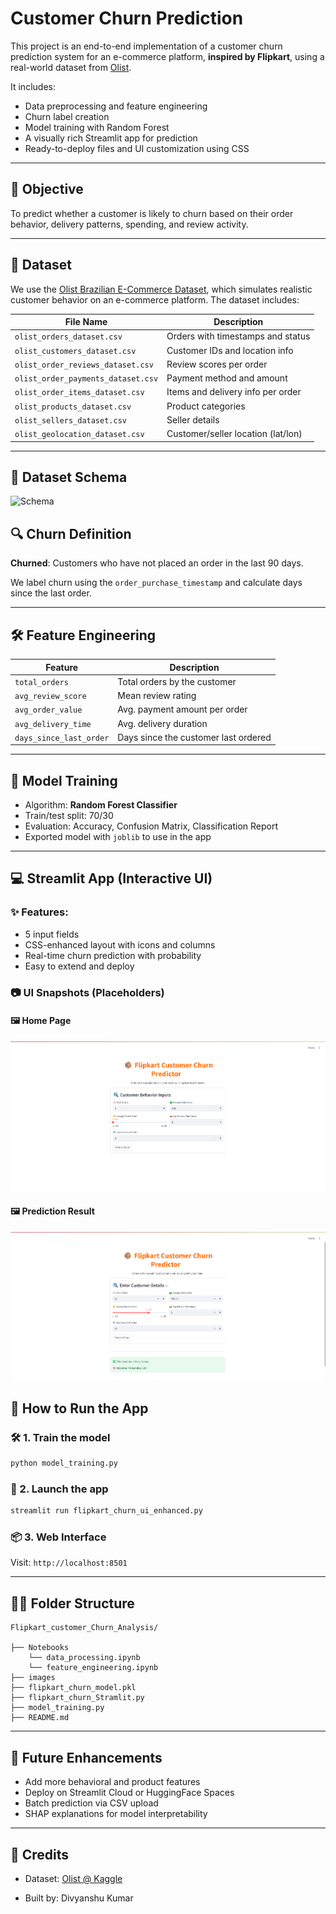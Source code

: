 
#  Customer Churn Prediction


This project is an end-to-end implementation of a customer churn prediction system for an e-commerce platform, **inspired by Flipkart**, using a real-world dataset from [Olist](https://www.kaggle.com/datasets/olistbr/brazilian-ecommerce).

It includes:
- Data preprocessing and feature engineering
- Churn label creation
- Model training with Random Forest
- A visually rich Streamlit app for prediction
- Ready-to-deploy files and UI customization using CSS

---

## 🧠 Objective

To predict whether a customer is likely to churn based on their order behavior, delivery patterns, spending, and review activity.

---

## 📁 Dataset

We use the [Olist Brazilian E-Commerce Dataset](https://www.kaggle.com/datasets/olistbr/brazilian-ecommerce), which simulates realistic customer behavior on an e-commerce platform. The dataset includes:

| File Name | Description |
|-----------|-------------|
| `olist_orders_dataset.csv` | Orders with timestamps and status |
| `olist_customers_dataset.csv` | Customer IDs and location info |
| `olist_order_reviews_dataset.csv` | Review scores per order |
| `olist_order_payments_dataset.csv` | Payment method and amount |
| `olist_order_items_dataset.csv` | Items and delivery info per order |
| `olist_products_dataset.csv` | Product categories |
| `olist_sellers_dataset.csv` | Seller details |
| `olist_geolocation_dataset.csv` | Customer/seller location (lat/lon) |

---

## 🧾 Dataset Schema

<img src="https://i.imgur.com/HRhd2Y0.png" alt="Schema"/>

## 🔍 Churn Definition

**Churned**: Customers who have not placed an order in the last 90 days.

We label churn using the `order_purchase_timestamp` and calculate days since the last order.

---

## 🛠 Feature Engineering

| Feature | Description |
|--------|-------------|
| `total_orders` | Total orders by the customer |
| `avg_review_score` | Mean review rating |
| `avg_order_value` | Avg. payment amount per order |
| `avg_delivery_time` | Avg. delivery duration |
| `days_since_last_order` | Days since the customer last ordered |

---

## 🤖 Model Training

- Algorithm: **Random Forest Classifier**
- Train/test split: 70/30
- Evaluation: Accuracy, Confusion Matrix, Classification Report
- Exported model with `joblib` to use in the app

---

## 💻 Streamlit App (Interactive UI)

### ✨ Features:
- 5 input fields
- CSS-enhanced layout with icons and columns
- Real-time churn prediction with probability
- Easy to extend and deploy

### 📷 UI Snapshots (Placeholders)

#### 🖼️ Home Page

![Alt text](images/Homepage.png)


#### 🖼️ Prediction Result

![Alt text](images/output.png)




## 🧾 How to Run the App

### 🛠 1. Train the model
```bash
python model_training.py
```

### 🚀 2. Launch the app
```bash
streamlit run flipkart_churn_ui_enhanced.py
```

### 📦 3. Web Interface

Visit: `http://localhost:8501`

---

## 🧑‍💻 Folder Structure

```
Flipkart_customer_Churn_Analysis/

├── Notebooks
    └── data_processing.ipynb
    └── feature_engineering.ipynb
├── images
├── flipkart_churn_model.pkl
├── flipkart_churn_Stramlit.py
├── model_training.py
├── README.md

```

---

## 📝 Future Enhancements

- Add more behavioral and product features
- Deploy on Streamlit Cloud or HuggingFace Spaces
- Batch prediction via CSV upload
- SHAP explanations for model interpretability

---

## 🙌 Credits

- Dataset: [Olist @ Kaggle](https://www.kaggle.com/datasets/olistbr/brazilian-ecommerce)

- Built by: Divyanshu Kumar

